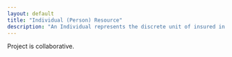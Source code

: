 ```yaml
---
layout: default
title: "Individual (Person) Resource"
description: "An Individual represents the discrete unit of insured in the HBX.  Individuals enroll, determine eligibility, and select plans outside of the Employer/Employee relationship.  The Individual marketplace is distinct from the SHOP/Business marketplace."
---
```


Project is collaborative.